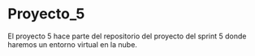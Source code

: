# Proyecto_5
El proyecto 5 hace parte del repositorio del proyecto del sprint 5 donde haremos un entorno virtual en la nube.
